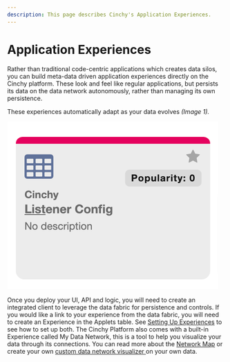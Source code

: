 ```yaml
---
description: This page describes Cinchy's Application Experiences.
---
```


# Application Experiences

Rather than traditional code-centric applications which creates data silos, you can build meta-data driven application experiences directly on the Cinchy platform. These look and feel like regular applications, but persists its data on the data network autonomously, rather than managing its own persistence.

These experiences automatically adapt as your data evolves _(Image 1)._

![Image 1: Meta Data Driven Experiences](<../../../.gitbook/assets/image (448).png>)

Once you deploy your UI, API and logic, you will need to create an integrated client to leverage the data fabric for persistence and controls. If you would like a link to your experience from the data fabric, you will need to create an Experience in the Applets table. See [Setting Up Experiences](setting-up-experiences.md) to see how to set up both. The Cinchy Platform also comes with a built-in Experience called My Data Network, this is a tool to help you visualize your data through its connections. You can read more about the [Network Map](network-map/) or create your own [custom data network visualizer ](network-map/custom-node-results.md)on your own data.
